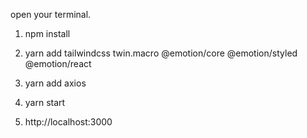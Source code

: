 open your terminal.

1. npm install

2. yarn add tailwindcss twin.macro @emotion/core @emotion/styled @emotion/react

3. yarn add axios

4. yarn start

5. http://localhost:3000